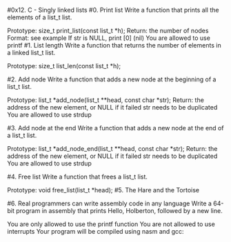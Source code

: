 #0x12. C - Singly linked lists
#0. Print list
Write a function that prints all the elements of a list_t list.

Prototype: size_t print_list(const list_t *h);
Return: the number of nodes
Format: see example
If str is NULL, print [0] (nil)
You are allowed to use printf
#1. List length
Write a function that returns the number of elements in a linked list_t list.

Prototype: size_t list_len(const list_t *h);

#2. Add node
Write a function that adds a new node at the beginning of a list_t list.

Prototype: list_t *add_node(list_t **head, const char *str);
Return: the address of the new element, or NULL if it failed
str needs to be duplicated
You are allowed to use strdup

#3. Add node at the end
Write a function that adds a new node at the end of a list_t list.

Prototype: list_t *add_node_end(list_t **head, const char *str);
Return: the address of the new element, or NULL if it failed
str needs to be duplicated
You are allowed to use strdup

#4. Free list
Write a function that frees a list_t list.

Prototype: void free_list(list_t *head);
#5. The Hare and the Tortoise

#6. Real programmers can write assembly code in any language
Write a 64-bit program in assembly that prints Hello, Holberton, followed by a new line.

You are only allowed to use the printf function
You are not allowed to use interrupts
Your program will be compiled using nasm and gcc:
